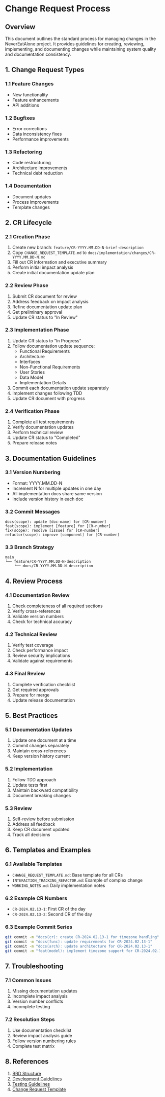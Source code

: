 # Change Request Process

## Overview

This document outlines the standard process for managing changes in the NeverEatAlone project. It provides guidelines for creating, reviewing, implementing, and documenting changes while maintaining system quality and documentation consistency.

## 1. Change Request Types

### 1.1 Feature Changes
- New functionality
- Feature enhancements
- API additions

### 1.2 Bugfixes
- Error corrections
- Data inconsistency fixes
- Performance improvements

### 1.3 Refactoring
- Code restructuring
- Architecture improvements
- Technical debt reduction

### 1.4 Documentation
- Document updates
- Process improvements
- Template changes

## 2. CR Lifecycle

### 2.1 Creation Phase
1. Create new branch: `feature/CR-YYYY.MM.DD-N-brief-description`
2. Copy `CHANGE_REQUEST_TEMPLATE.md` to `docs/implementation/changes/CR-YYYY.MM.DD-N.md`
3. Fill out CR information and executive summary
4. Perform initial impact analysis
5. Create initial documentation update plan

### 2.2 Review Phase
1. Submit CR document for review
2. Address feedback on impact analysis
3. Refine documentation update plan
4. Get preliminary approval
5. Update CR status to "In Review"

### 2.3 Implementation Phase
1. Update CR status to "In Progress"
2. Follow documentation update sequence:
   - Functional Requirements
   - Architecture
   - Interfaces
   - Non-Functional Requirements
   - User Stories
   - Data Model
   - Implementation Details
3. Commit each documentation update separately
4. Implement changes following TDD
5. Update CR document with progress

### 2.4 Verification Phase
1. Complete all test requirements
2. Verify documentation updates
3. Perform technical review
4. Update CR status to "Completed"
5. Prepare release notes

## 3. Documentation Guidelines

### 3.1 Version Numbering
- Format: YYYY.MM.DD-N
- Increment N for multiple updates in one day
- All implementation docs share same version
- Include version history in each doc

### 3.2 Commit Messages
```
docs(scope): update [doc-name] for [CR-number]
feat(scope): implement [feature] for [CR-number]
fix(scope): resolve [issue] for [CR-number]
refactor(scope): improve [component] for [CR-number]
```

### 3.3 Branch Strategy
```
main
└── feature/CR-YYYY.MM.DD-N-description
    └── docs/CR-YYYY.MM.DD-N-description
```

## 4. Review Process

### 4.1 Documentation Review
1. Check completeness of all required sections
2. Verify cross-references
3. Validate version numbers
4. Check for technical accuracy

### 4.2 Technical Review
1. Verify test coverage
2. Check performance impact
3. Review security implications
4. Validate against requirements

### 4.3 Final Review
1. Complete verification checklist
2. Get required approvals
3. Prepare for merge
4. Update release documentation

## 5. Best Practices

### 5.1 Documentation Updates
1. Update one document at a time
2. Commit changes separately
3. Maintain cross-references
4. Keep version history current

### 5.2 Implementation
1. Follow TDD approach
2. Update tests first
3. Maintain backward compatibility
4. Document breaking changes

### 5.3 Review
1. Self-review before submission
2. Address all feedback
3. Keep CR document updated
4. Track all decisions

## 6. Templates and Examples

### 6.1 Available Templates
- `CHANGE_REQUEST_TEMPLATE.md`: Base template for all CRs
- `INTERACTION_TRACKING_REFACTOR.md`: Example of complex change
- `WORKING_NOTES.md`: Daily implementation notes

### 6.2 Example CR Numbers
- `CR-2024.02.13-1`: First CR of the day
- `CR-2024.02.13-2`: Second CR of the day

### 6.3 Example Commit Series
```bash
git commit -m "docs(cr): create CR-2024.02.13-1 for timezone handling"
git commit -m "docs(func): update requirements for CR-2024.02.13-1"
git commit -m "docs(arch): update architecture for CR-2024.02.13-1"
git commit -m "feat(model): implement timezone support for CR-2024.02.13-1"
```

## 7. Troubleshooting

### 7.1 Common Issues
1. Missing documentation updates
2. Incomplete impact analysis
3. Version number conflicts
4. Incomplete testing

### 7.2 Resolution Steps
1. Use documentation checklist
2. Review impact analysis guide
3. Follow version numbering rules
4. Complete test matrix

## 8. References

1. [BRD Structure](../../brd/README.md)
2. [Development Guidelines](../development/DEVELOPMENT.md)
3. [Testing Guidelines](../development/TESTING.md)
4. [Change Request Template](./CHANGE_REQUEST_TEMPLATE.md)
